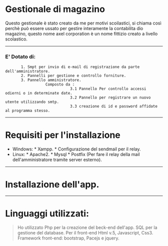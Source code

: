 # Gestionale di magazino

Questo gestionale è stato creato da me per motivi scoilastici, si chiama così perchè può essere ussato per gestire interamente la    contabilita dio magazino, questo nome axel corporation è un nome fittizio creato a livello scolastico.

----------------------------------------------------------------------------------------------------------------------------------------

### E' Dotato di:
           1. Smpt per invio di e-mail di registrazione da parte dell'amministratore.
           2. Pannelli per gestione e controllo forniture.
           3. Pannello amministratore.
                      Composto da :
                                 3.1 Pannello Per controllo accessi odierni o in determinate date.
                                 3.2 Pannello per registrare un nuovo utente utilizzando smtp.
                                 3.3 creazione di id e password affidate al programma stesso.
   
----------------------------------------------------------------------------------------------------------------------------------------
# Requisiti per l'installazione
* Windows:
           * Xampp.
           * Configurazione del sendmail per il relay.
* Linux:
           * Apache2.
           * Mysql
           * Postfix (Per fare il relay della mail dell'amministratore tramite server esterno).
----------------------------------------------------------------------------------------------------------------------------------------

# Installazione dell'app.



----------------------------------------------------------------------------------------------------------------------------------------

# Linguaggi utilizzati:

> Ho utilizzato Php per la creazione del beck-end dell'app.
> SQL per la gestione del database.
> Per il front-end Html v.5, Javascript, Css3.
> Framework front-end: bootstrap, Pacejs e jquery.
